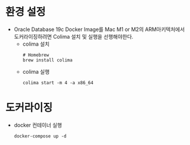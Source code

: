 # 환경 설정
- Oracle Database 19c Docker Image를 Mac M1 or M2의 ARM아키텍처에서 도커라이징하려면 Colima 설치 및 실행을 선행해야한다.
  - colima 설치
      ```
      # Homebrew
      brew install colima
      ```
  - colima 실행
      ```
      colima start -m 4 -a x86_64
      ```
  
  
# 도커라이징
- docker 컨테이너 실행
    ```
    docker-compose up -d
    ```
